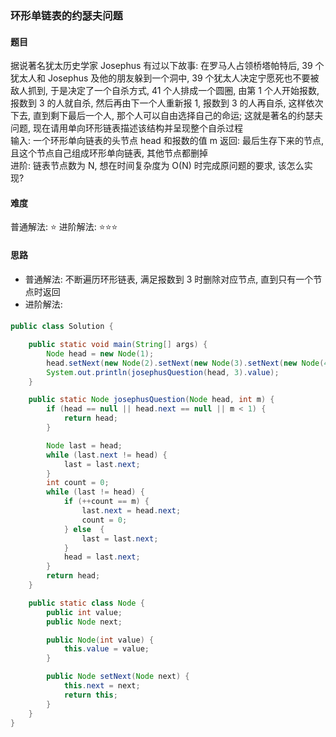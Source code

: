 ### 环形单链表的约瑟夫问题

#### 题目
据说著名犹太历史学家 Josephus 有过以下故事: 在罗马人占领桥塔帕特后, 39 个犹太人和 Josephus 及他的朋友躲到一个洞中, 39 个犹太人决定宁愿死也不要被敌人抓到, 于是决定了一个自杀方式, 41 个人排成一个圆圈, 由第 1 个人开始报数, 报数到 3 的人就自杀, 然后再由下一个人重新报 1, 报数到 3 的人再自杀, 这样依次下去, 直到剩下最后一个人, 那个人可以自由选择自己的命运; 这就是著名的约瑟夫问题, 现在请用单向环形链表描述该结构并呈现整个自杀过程  
输入: 一个环形单向链表的头节点 head 和报数的值 m
返回: 最后生存下来的节点, 且这个节点自己组成环形单向链表, 其他节点都删掉  
进阶: 链表节点数为 N, 想在时间复杂度为 O(N) 时完成原问题的要求, 该怎么实现?

#### 难度
普通解法: :star:
进阶解法: :star::star::star:

#### 思路
- 普通解法: 不断遍历环形链表, 满足报数到 3 时删除对应节点, 直到只有一个节点时返回
- 进阶解法:

####
```java
public class Solution {

    public static void main(String[] args) {
        Node head = new Node(1);
        head.setNext(new Node(2).setNext(new Node(3).setNext(new Node(4).setNext(new Node(5).setNext(head)))));
        System.out.println(josephusQuestion(head, 3).value);
    }

    public static Node josephusQuestion(Node head, int m) {
        if (head == null || head.next == null || m < 1) {
            return head;
        }

        Node last = head;
        while (last.next != head) {
            last = last.next;
        }
        int count = 0;
        while (last != head) {
            if (++count == m) {
                last.next = head.next;
                count = 0;
            } else  {
                last = last.next;
            }
            head = last.next;
        }
        return head;
    }

    public static class Node {
        public int value;
        public Node next;

        public Node(int value) {
            this.value = value;
        }

        public Node setNext(Node next) {
            this.next = next;
            return this;
        }
    }
}
```
